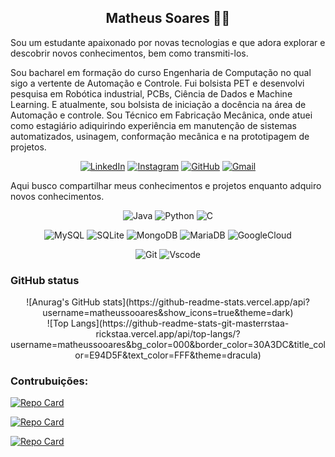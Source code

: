 ## <div align="center">Matheus Soares 🚀😊</div>


Sou um estudante apaixonado por novas tecnologias e que adora explorar e descobrir novos conhecimentos, bem como transmiti-los.

Sou bacharel em formação do curso Engenharia de Computação no qual sigo a vertente de Automação e Controle. Fui bolsista PET e desenvolvi pesquisa em Robótica industrial, PCBs, Ciência de Dados e Machine Learning. E atualmente, sou bolsista de iniciação a docência na área de Automação e controle. Sou Técnico em Fabricação Mecânica, onde atuei como estagiário adiquirindo experiência em manutenção de sistemas automatizados, usinagem, conformação mecânica e na prototipagem de projetos.
<div align="center">

[![LinkedIn](https://img.shields.io/badge/LinkedIn-0077B5?style=for-the-badge&logo=linkedin&logoColor=white)](https://www.linkedin.com/in/jmatheussoaresf/)
[![Instagram](https://img.shields.io/badge/Instagram-E4405F?style=for-the-badge&logo=instagram&logoColor=white)](https://www.instagram.com/matheus.sooaress/)
[![GitHub](https://img.shields.io/badge/GitHub-100000?style=for-the-badge&logo=github&logoColor=white)](https://github.com/matheussooares)
[![Gmail](https://img.shields.io/badge/Gmail-333333?style=for-the-badge&logo=gmail&logoColor=red)](mailto:matheus.soares8890@gmail.com)

</div>

Aqui busco compartilhar meus conhecimentos e projetos enquanto adquiro novos conhecimentos. 
<div align="center">

![Java](https://img.shields.io/badge/java-%23ED8B00.svg?style=for-the-badge&logo=openjdk&logoColor=white)
![Python](https://img.shields.io/badge/python-3670A0?style=for-the-badge&logo=python&logoColor=ffdd54)
![C](https://img.shields.io/badge/C-00599C?style=for-the-badge&logo=c&logoColor=white)

![MySQL](https://img.shields.io/badge/MySQL-00000F?style=for-the-badge&logo=mysql&logoColor=white)
![SQLite](https://img.shields.io/badge/SQLite-000?style=for-the-badge&logo=sqlite&logoColor=07405E)
![MongoDB](https://img.shields.io/badge/MongoDB-%234ea94b.svg?style=for-the-badge&logo=mongodb&logoColor=white)
![MariaDB](https://img.shields.io/badge/MariaDB-003545?style=for-the-badge&logo=mariadb&logoColor=white)
![GoogleCloud](https://img.shields.io/badge/GoogleCloud-%234285F4.svg?style=for-the-badge&logo=google-cloud&logoColor=white)

![Git](https://img.shields.io/badge/GIT-E44C30?style=for-the-badge&logo=git&logoColor=white)
![Vscode](https://img.shields.io/badge/Vscode-007ACC?style=for-the-badge&logo=visual-studio-code&logoColor=white)

</div>


### GitHub status
<div align="center">
![Anurag's GitHub stats](https://github-readme-stats.vercel.app/api?username=matheussooares&show_icons=true&theme=dark)
</div>

<div align="center">
![Top Langs](https://github-readme-stats-git-masterrstaa-rickstaa.vercel.app/api/top-langs/?username=matheussooares&bg_color=000&border_color=30A3DC&title_color=E94D5F&text_color=FFF&theme=dracula)

</div>

### Contrubuições:
[![Repo Card](https://github-readme-stats.vercel.app/api/pin/?username=matheussooares&repo=kinematics-robotics&bg_color=000&border_color=30A3DC&show_icons=true&icon_color=30A3DC&title_color=E94D5F&text_color=FFF)](https://github.com/matheussooares/kinematics-robotics)

[![Repo Card](https://github-readme-stats.vercel.app/api/pin/?username=matheussooares&repo=svm-classifier&bg_color=000&border_color=30A3DC&show_icons=true&icon_color=30A3DC&title_color=E94D5F&text_color=FFF)](https://github.com/matheussooares/svm-classifier)

[![Repo Card](https://github-readme-stats.vercel.app/api/pin/?username=matheussooares&repo=python-language&bg_color=000&border_color=30A3DC&show_icons=true&icon_color=30A3DC&title_color=E94D5F&text_color=FFF)](https://github.com/matheussooares/python-language)

